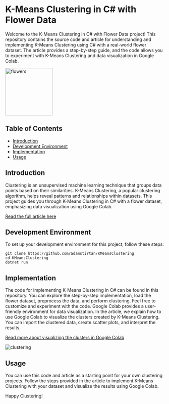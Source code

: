 # K-Means Clustering in C# with Flower Data

Welcome to the K-Means Clustering in C# with Flower Data project! This repository contains the source code and article for understanding and implementing K-Means Clustering using C# with a real-world flower dataset. The article provides a step-by-step guide, and the code allows you to experiment with K-Means Clustering and data visualization in Google Colab.

<img width="150" alt="flowers" src="https://github.com/adamstirtan/KMeansClustering/assets/9989813/9db15ab7-fd80-447e-8a22-f19f1cea1d1f">

## Table of Contents
- [Introduction](#introduction)
- [Development Environment](#development-environment)
- [Implementation](#implementation)
- [Usage](#usage)

## Introduction

Clustering is an unsupervised machine learning technique that groups data points based on their similarities. K-Means Clustering, a popular clustering algorithm, helps reveal patterns and relationships within datasets. This project guides you through K-Means Clustering in C# with a flower dataset, emphasizing data visualization using Google Colab.

[Read the full article here](link-to-article)

## Development Environment

To set up your development environment for this project, follow these steps:

```
git clone https://github.com/adamstirtan/KMeansClustering
cd KMeansClustering
dotnet run
```

## Implementation

The code for implementing K-Means Clustering in C# can be found in this repository. You can explore the step-by-step implementation, load the flower dataset, preprocess the data, and perform clustering. Feel free to customize and experiment with the code. Google Colab provides a user-friendly environment for data visualization. In the article, we explain how to use Google Colab to visualize the clusters created by K-Means Clustering. You can import the clustered data, create scatter plots, and interpret the results.

[Read more about visualizing the clusters in Google Colab](link-to-your-article#visualizing-the-clusters-in-google-colab)

![clustering](https://github.com/adamstirtan/KMeansClustering/assets/9989813/dbbf370d-5d9b-4fad-9454-8a404f834f9b)

## Usage

You can use this code and article as a starting point for your own clustering projects. Follow the steps provided in the article to implement K-Means Clustering with your dataset and visualize the results using Google Colab.

Happy Clustering!
